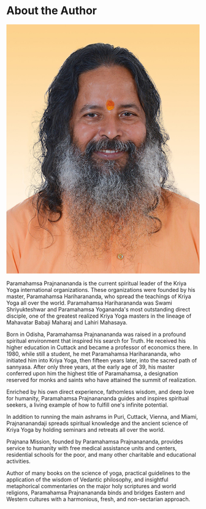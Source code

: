 # About the Author

![Paramahamsa Prajnanananda](/author.jpg)

Paramahamsa Prajnanananda is the current spiritual leader of the Kriya Yoga international organizations. These organizations were founded by his master, Paramahamsa Hariharananda, who spread the teachings of Kriya Yoga all over the world. Paramahamsa Hariharananda was Swami Shriyukteshwar and Paramahamsa Yogananda's most outstanding direct disciple, one of the greatest realized Kriya Yoga masters in the lineage of Mahavatar Babaji Maharaj and Lahiri Mahasaya.

Born in Odisha, Paramahamsa Prajnanananda was raised in a profound spiritual environment that inspired his search for Truth. He received his higher education in Cuttack and became a professor of economics there. In 1980, while still a student, he met Paramahamsa Hariharananda, who initiated him into Kriya Yoga, then fifteen years later, into the sacred path of sannyasa. After only three years, at the early age of 39, his master conferred upon him the highest title of Paramahamsa, a designation reserved for monks and saints who have attained the summit of realization.

Enriched by his own direct experience, fathomless wisdom, and deep love for humanity, Paramahamsa Prajnanananda guides and inspires spiritual seekers, a living example of how to fulfill one's infinite potential.

In addition to running the main ashrams in Puri, Cuttack, Vienna, and Miami, Prajnananandaji spreads spiritual knowledge and the ancient science of Kriya Yoga by holding seminars and retreats all over the world.

Prajnana Mission, founded by Paramahamsa Prajnanananda, provides service to humanity with free medical assistance units and centers, residential schools for the poor, and many other charitable and educational activities.

Author of many books on the science of yoga, practical guidelines to the application of the wisdom of Vedantic philosophy, and insightful metaphorical commentaries on the major holy scriptures and world religions, Paramahamsa Prajnanananda binds and bridges Eastern and Western cultures with a harmonious, fresh, and non-sectarian approach.